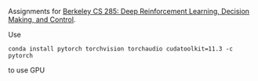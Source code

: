 Assignments for [Berkeley CS 285: Deep Reinforcement Learning, Decision Making, and Control](http://rail.eecs.berkeley.edu/deeprlcourse/).

Use 

```
conda install pytorch torchvision torchaudio cudatoolkit=11.3 -c pytorch
```
to use GPU